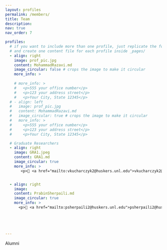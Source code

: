 ```yaml
---
layout: profiles
permalink: /members/
title: Team
description: 
nav: true
nav_order: 7

profiles:
  # if you want to include more than one profile, just replicate the following block
  # and create one content file for each profile inside _pages/
  - align: right
    image: prof_pic.jpg
    content: MohammadRazavi.md
    image_circular: false # crops the image to make it circular
    more_info: >
    
    # more_info: >
    #   <p>555 your office number</p>
    #   <p>123 your address street</p>
    #   <p>Your City, State 12345</p>
  # - align: left
  #   image: prof_pic.jpg
  #   content: MohammadRazavi.md
  #   image_circular: true # crops the image to make it circular
  #   more_info: >
  #     <p>555 your office number</p>
  #     <p>123 your address street</p>
  #     <p>Your City, State 12345</p>

  # Graduate Researchers
  - align: right
    image: GRA1.jpeg
    content: GRA1.md
    image_circular: true
    more_info: >
       <p>📧 <a href="mailto:vkucharczyk2@huskers.unl.edu">vkucharczyk2@huskers.unl.edu</a></p>


  - align: right
    image: 
    content: PrabinSherpaili.md
    image_circular: true
    more_info: >
      <p>📧 <a href="mailto:psherpaili2@huskers.unl.edu">psherpaili2@huskers.unl.edu</a></p>





---
```

Alumni
